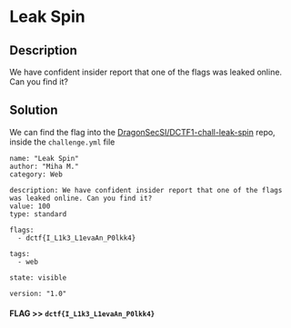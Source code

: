 # Leak Spin

## Description

We have confident insider report that one of the flags was leaked online. Can you find it?

## Solution

We can find the flag into the [DragonSecSI/DCTF1-chall-leak-spin](https://github.com/DragonSecSI/DCTF1-chall-leak-spin) repo, inside the `challenge.yml` file

```
name: "Leak Spin"
author: "Miha M."
category: Web

description: We have confident insider report that one of the flags was leaked online. Can you find it?
value: 100
type: standard

flags:
  - dctf{I_L1k3_L1evaAn_P0lkk4}

tags:
  - web

state: visible
  
version: "1.0"
```

#### **FLAG >>** `dctf{I_L1k3_L1evaAn_P0lkk4}`